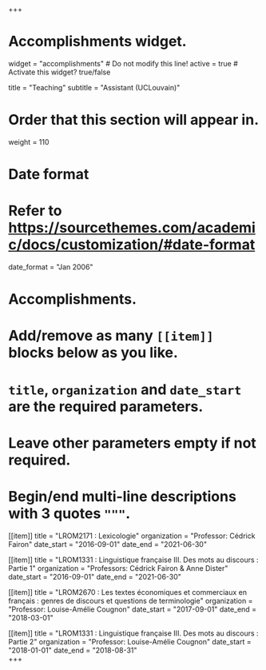 +++
# Accomplishments widget.
widget = "accomplishments"  # Do not modify this line!
active = true  # Activate this widget? true/false

title = "Teaching"
subtitle = "Assistant (UCLouvain)"

# Order that this section will appear in.
weight = 110

# Date format
#   Refer to https://sourcethemes.com/academic/docs/customization/#date-format
date_format = "Jan 2006"

# Accomplishments.
#   Add/remove as many `[[item]]` blocks below as you like.
#   `title`, `organization` and `date_start` are the required parameters.
#   Leave other parameters empty if not required.
#   Begin/end multi-line descriptions with 3 quotes `"""`.

[[item]]
  title = "LROM2171 : Lexicologie"
  organization = "Professor: Cédrick Fairon"
  date_start = "2016-09-01"
  date_end = "2021-06-30"
  
[[item]]
  title = "LROM1331 : Linguistique française III. Des mots au discours : Partie 1"
  organization = "Professors: Cédrick Fairon & Anne Dister"
  date_start = "2016-09-01"
  date_end = "2021-06-30"
  
[[item]]
  title = "LROM2670 : Les textes économiques et commerciaux en français : genres de discours et questions de terminologie"
  organization = "Professor: Louise-Amélie Cougnon"
  date_start = "2017-09-01"
  date_end = "2018-03-01"
  
[[item]]
  title = "LROM1331 : Linguistique française III. Des mots au discours : Partie 2"
  organization = "Professor: Louise-Amélie Cougnon"
  date_start = "2018-01-01"
  date_end = "2018-08-31"  
+++
